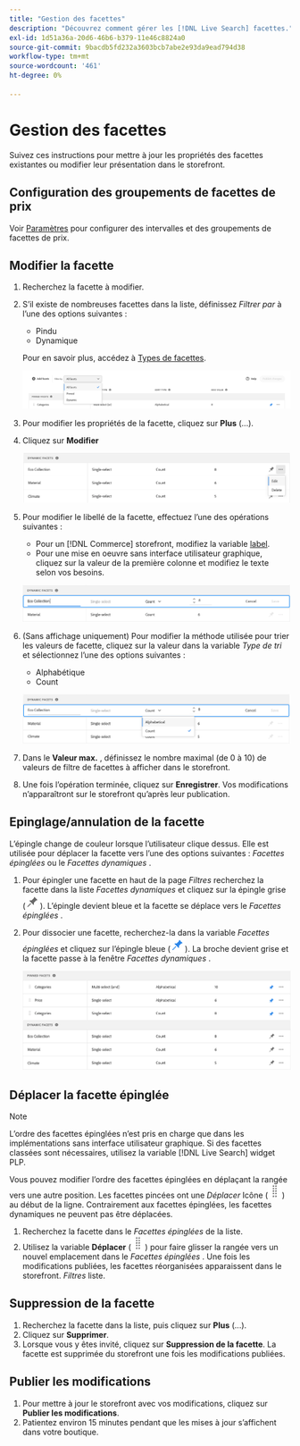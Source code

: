 ```yaml
---
title: "Gestion des facettes"
description: "Découvrez comment gérer les [!DNL Live Search] facettes."
exl-id: 1d51a36a-20d6-46b6-b379-11e46c8824a0
source-git-commit: 9bacdb5fd232a3603bcb7abe2e93da9ead794d38
workflow-type: tm+mt
source-wordcount: '461'
ht-degree: 0%

---
```


# Gestion des facettes

Suivez ces instructions pour mettre à jour les propriétés des facettes existantes ou modifier leur présentation dans le storefront.

## Configuration des groupements de facettes de prix

Voir [Paramètres](settings.md) pour configurer des intervalles et des groupements de facettes de prix.

## Modifier la facette

1. Recherchez la facette à modifier.
1. S’il existe de nombreuses facettes dans la liste, définissez *Filtrer par* à l’une des options suivantes :

   * Pindu
   * Dynamique

   Pour en savoir plus, accédez à [Types de facettes](facets-type.md).

   ![Facettes de filtrage](assets/facets-filter-by-cropped.png)

1. Pour modifier les propriétés de la facette, cliquez sur **Plus** (...).
1. Cliquez sur **Modifier**

   ![Options de modification](assets/facet-edit-menu.png)

1. Pour modifier le libellé de la facette, effectuez l’une des opérations suivantes :

   * Pour un [!DNL Commerce] storefront, modifiez la variable [label](https://experienceleague.adobe.com/docs/commerce-admin/catalog/product-attributes/product-attributes.html).
   * Pour une mise en oeuvre sans interface utilisateur graphique, cliquez sur la valeur de la première colonne et modifiez le texte selon vos besoins.

   ![Modifier le libellé](assets/facet-edit-label.png)

1. (Sans affichage uniquement) Pour modifier la méthode utilisée pour trier les valeurs de facette, cliquez sur la valeur dans la variable *Type de tri* et sélectionnez l’une des options suivantes :

   * Alphabétique
   * Count

   ![Modifier le nombre](assets/facets-edit-count.png)

1. Dans le **Valeur max.** , définissez le nombre maximal (de 0 à 10) de valeurs de filtre de facettes à afficher dans le storefront.
1. Une fois l’opération terminée, cliquez sur **Enregistrer**.
Vos modifications n’apparaîtront sur le storefront qu’après leur publication.

## Epinglage/annulation de la facette

L’épingle change de couleur lorsque l’utilisateur clique dessus. Elle est utilisée pour déplacer la facette vers l’une des options suivantes : *Facettes épinglées* ou le *Facettes dynamiques* .

1. Pour épingler une facette en haut de la page *Filtres* recherchez la facette dans la liste *Facettes dynamiques* et cliquez sur la épingle grise (![Sélecteur d’épingles](assets/btn-pin-gray.png)).
L’épingle devient bleue et la facette se déplace vers le *Facettes épinglées* .
1. Pour dissocier une facette, recherchez-la dans la variable *Facettes épinglées* et cliquez sur l’épingle bleue (![Sélecteur d’épingles](assets/btn-pin-blue.png)).
La broche devient grise et la facette passe à la fenêtre *Facettes dynamiques* .

   ![Facettes Pinces et dynamiques](assets/facets-pinned-unpinned.png)

## Déplacer la facette épinglée

>[!NOTE]
>
>L’ordre des facettes épinglées n’est pris en charge que dans les implémentations sans interface utilisateur graphique. Si des facettes classées sont nécessaires, utilisez la variable [!DNL Live Search] widget PLP.

Vous pouvez modifier l’ordre des facettes épinglées en déplaçant la rangée vers une autre position. Les facettes pincées ont une *Déplacer* Icône (![Sélecteur de déplacement](assets/btn-move.png)) au début de la ligne. Contrairement aux facettes épinglées, les facettes dynamiques ne peuvent pas être déplacées.

1. Recherchez la facette dans le *Facettes épinglées* de la liste.
1. Utilisez la variable **Déplacer** (![Sélecteur de déplacement](assets/btn-move.png)) pour faire glisser la rangée vers un nouvel emplacement dans le *Facettes épinglées* .
Une fois les modifications publiées, les facettes réorganisées apparaissent dans le storefront. *Filtres* liste.

## Suppression de la facette

1. Recherchez la facette dans la liste, puis cliquez sur **Plus** (...).
1. Cliquez sur **Supprimer**.
1. Lorsque vous y êtes invité, cliquez sur **Suppression de la facette**.
La facette est supprimée du storefront une fois les modifications publiées.

## Publier les modifications

1. Pour mettre à jour le storefront avec vos modifications, cliquez sur **Publier les modifications**.
1. Patientez environ 15 minutes pendant que les mises à jour s’affichent dans votre boutique.
